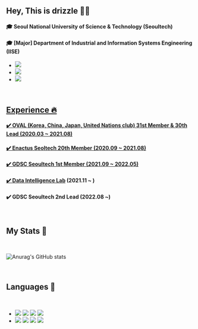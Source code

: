 ## Hey, This is drizzle 🙋‍♀️
#### 🎓 Seoul National University of Science & Technology (Seoultech)
#### 🎓 [Major] Department of Industrial and Information Systems Engineering (IISE)
- <a href="https://velog.io/@drizzle0171"><img src="https://img.shields.io/badge/Velog-33CC99?style=flat-square&logo=vimeo&logoColor=white&link=https://velog.io/@drizzle0171"/>
- <a href="mailto:yongsandew@gmail.com"><img src="https://img.shields.io/badge/Gmail-e7b3a7?style=flat-square&logo=Gmail&logoColor=white&link=mailto:yongsandew@gmail.com"/>
- <a href="https://puffy-dumpling-10f.notion.site/Portfolio-d7b2997bcb054c9f88d38d681743a6ca"><img src="https://img.shields.io/badge/Portfolio-353535?style=flat-square&logo=Notion&logoColor=white&link=https://puffy-dumpling-10f.notion.site/Portfolio-d7b2997bcb054c9f88d38d681743a6ca"/>
<br>

## Experience 🔥
#### ✔️ OVAL (Korea, China, Japan, United Nations club) 31st Member & 30th Lead (2020.03 ~ 2021.08)
#### ✔️ Enactus Seoltech 20th Member (2020.09 ~ 2021.08)
#### ✔️ GDSC Seoultech 1st Member (2021.09 ~ 2022.05)
#### ✔️ [Data Intelligence Lab](https://github.com/daintlab) (2021.11 ~ )
#### ✔️ GDSC Seoultech 2nd Lead (2022.08 ~)

<br>
   
## My Stats 🌱
<br>

![Anurag's GitHub stats](https://github-readme-stats.vercel.app/api?username=drizzle0171&show_icons=true&theme=swift)

<br>

## Languages 💬
<br>

- <img src="https://img.shields.io/badge/Python-3766AB?style=flat-square&logo=Python&logoColor=white"/>  </a> <img src="https://img.shields.io/badge/C-8041D9?style=flat-square&logo=C&logoColor=white"/></a>  <img src="https://img.shields.io/badge/Tableau-008299?style=flat-square&logo=Tableau&logoColor=white"/></a>  <img src="https://img.shields.io/badge/R-B2CCFF?style=flat-square&logo=R&logoColor=white"/></a>
- <img src="https://img.shields.io/badge/Numpy-665C00?style=flat-square&logo=Numpy&logoColor=white"/> <img src="https://img.shields.io/badge/Matplotlib-86E57F?style=flat-square&logo=Matplotlib&logoColor=white"/>  <img src="https://img.shields.io/badge/Pandas-ED9595?style=flat-square&logo=Pandas&logoColor=white"/></a> <img src="https://img.shields.io/badge/Pytorch-4374D9?style=flat-square&logo=Pytorch&logoColor=white"/></a>

<br>



